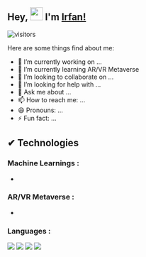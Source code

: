 ## Hey, <img src="https://github.com/TheDudeThatCode/TheDudeThatCode/blob/master/Assets/Hi.gif" width="29"> I'm [Irfan!](https://mohdirfan.netlify.app/)

![visitors](https://visitor-badge.laobi.icu/badge?page_id=dev-mdirfan.dev-mdirfan)

Here are some things find about me:
- 🔭 I’m currently working on ...
- 🌱 I’m currently learning AR/VR Metaverse
- 👯 I’m looking to collaborate on ...
- 🤔 I’m looking for help with ...
- 💬 Ask me about ...
- 📫 How to reach me: ...
- 😄 Pronouns: ...
- ⚡ Fun fact: ...
##  ✔ Technologies 
### Machine Learnings :
* 
### AR/VR Metaverse :
* 
### Languages :
<img src="https://img.shields.io/badge/Python-FFD43B?style=for-the-badge&logo=python&logoColor=darkgreen"> <img src="https://img.shields.io/badge/Git-F05032?style=for-the-badge&logo=git&logoColor=white"> <img src="https://img.shields.io/badge/GitHub-100000?style=for-the-badge&logo=github&logoColor=white"> 
<img src="https://img.shields.io/badge/-Python-blue?style=for-the-badge&logo=python&logoColor=yellow">
